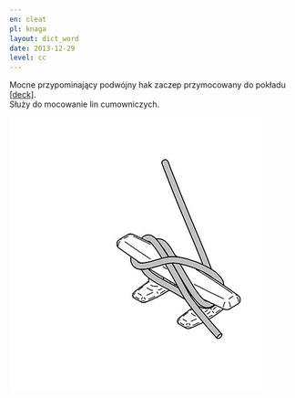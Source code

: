 ```yaml
---
en: cleat
pl: knaga
layout: dict_word
date: 2013-12-29
level: cc
---
```


Mocne przypominający podwójny hak zaczep przymocowany do pokładu [[deck](/dict/yacht-parts/hull/deck.html)].  
Służy do mocowanie lin cumowniczych.

![cleat](/img/dict/cleat_04.jpg)